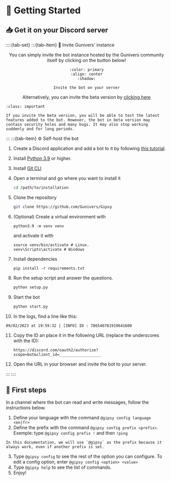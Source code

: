 # 👋 Getting Started

## 📥 Get it on your Discord server

::::{tab-set}
:::{tab-item} 💌 Invite Gunivers' instance

<div align=center>

You can simply invite the bot instance hosted by the Gunivers community itself by clicking on the button below!

```{button-link} http://utip.io/s/1yhs7W
:color: primary
:align: center
:shadow:

Invite the bot on your server
```

Alternatively, you can invite the beta version by [clicking here](https://discordapp.com/oauth2/authorize?client_id=813836349147840513&scope=bot)

</div>

```{admonition} If you use the beta version
:class: important

If you invite the beta version, you will be able to test the latest features added to the bot. However, the bot in beta version may contain security holes and many bugs. It may also stop working suddenly and for long periods.
```

:::
:::{tab-item} ⚙️ Self-host the bot

1. Create a Discord application and add a bot to it by following [this tutorial](https://discord.com/developers/docs/getting-started).

2. Install [Python 3.9](https://www.python.org/downloads/release/python-390/) or higher.

3. Install [Git CLI](https://git-scm.com/book/en/v2/Getting-Started-The-Command-Line)

4. Open a terminal and go where you want to install it

   ```bash
   cd /path/to/installation
   ```

5. Clone the repository

   ```bash
   git clone https://github.com/Gunivers/Gipsy
   ```

6. (Optional) Create a virtual environment with 
   ```
   python3.9 -m venv venv
   ```
   and activate it with
   ```
   source venv/bin/activate # Linux.
   venv\Scripts\activate # Windows
   ```

7. Install dependencies
   ```
   pip install -r requirements.txt
   ```

8. Run the setup script and answer the questions.

   ```bash
   python setup.py
   ```

9. Start the bot

   ```bash
   python start.py
   ```

10. In the logs, find a line like this:

   ```
   09/02/2023 at 19:59:32 | [INFO] ID : 786546781919641600
   ```

11. Copy the ID an place it in the following URL (replace the underscores with the ID):

    ```
    https://discord.com/oauth2/authorize?scope=bot&client_id=__________________
    ```
   
12. Open the URL in your browser and invite the bot to your server.

:::
::::
## 👶 First steps

In a channel where the bot can read and write messages, follow the instructions below.

1. Define your language with the command `@gipsy config language <en|fr>`
2. Define the prefix with the command `@gipsy config prefix <prefix>`. 
   Exemple: type `@gipsy config prefix !` and then `!ping`

```{note}
In this documentation, we will use `@gipsy` as the prefix because it always work, even if another prefix is set.
```
3. Type `@gipsy config` to see the rest of the option you can configure. To edit a config option, enter `@gipsy config <option> <value>`
4. Type `@gipsy help` to see the list of commands.
5. Enjoy!